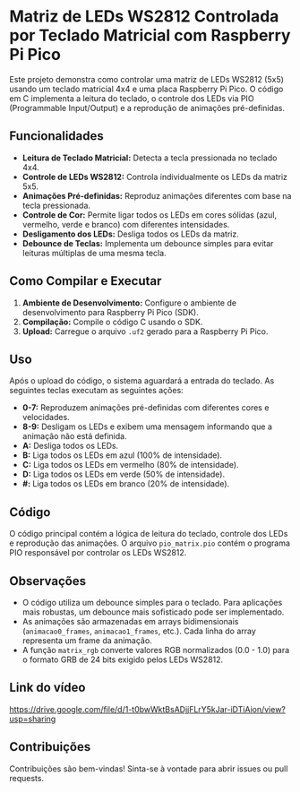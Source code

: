# Matriz de LEDs WS2812 Controlada por Teclado Matricial com Raspberry Pi Pico

Este projeto demonstra como controlar uma matriz de LEDs WS2812 (5x5) usando um teclado matricial 4x4 e uma placa Raspberry Pi Pico. O código em C implementa a leitura do teclado, o controle dos LEDs via PIO (Programmable Input/Output) e a reprodução de animações pré-definidas.

## Funcionalidades

*   **Leitura de Teclado Matricial:** Detecta a tecla pressionada no teclado 4x4.
*   **Controle de LEDs WS2812:** Controla individualmente os LEDs da matriz 5x5.
*   **Animações Pré-definidas:** Reproduz animações diferentes com base na tecla pressionada.
*   **Controle de Cor:** Permite ligar todos os LEDs em cores sólidas (azul, vermelho, verde e branco) com diferentes intensidades.
*   **Desligamento dos LEDs:** Desliga todos os LEDs da matriz.
*   **Debounce de Teclas:** Implementa um debounce simples para evitar leituras múltiplas de uma mesma tecla.

## Como Compilar e Executar

1.  **Ambiente de Desenvolvimento:** Configure o ambiente de desenvolvimento para Raspberry Pi Pico (SDK).
2.  **Compilação:** Compile o código C usando o SDK.
3.  **Upload:** Carregue o arquivo `.uf2` gerado para a Raspberry Pi Pico.

## Uso

Após o upload do código, o sistema aguardará a entrada do teclado. As seguintes teclas executam as seguintes ações:

*   **0-7:** Reproduzem animações pré-definidas com diferentes cores e velocidades.
*   **8-9:** Desligam os LEDs e exibem uma mensagem informando que a animação não está definida.
*   **A:** Desliga todos os LEDs.
*   **B:** Liga todos os LEDs em azul (100% de intensidade).
*   **C:** Liga todos os LEDs em vermelho (80% de intensidade).
*   **D:** Liga todos os LEDs em verde (50% de intensidade).
*   **#:** Liga todos os LEDs em branco (20% de intensidade).

## Código

O código principal contém a lógica de leitura do teclado, controle dos LEDs e reprodução das animações. O arquivo `pio_matrix.pio` contém o programa PIO responsável por controlar os LEDs WS2812.

## Observações

*   O código utiliza um debounce simples para o teclado. Para aplicações mais robustas, um debounce mais sofisticado pode ser implementado.
*   As animações são armazenadas em arrays bidimensionais (`animacao0_frames`, `animacao1_frames`, etc.). Cada linha do array representa um frame da animação.
*   A função `matrix_rgb` converte valores RGB normalizados (0.0 - 1.0) para o formato GRB de 24 bits exigido pelos LEDs WS2812.

## Link do vídeo
https://drive.google.com/file/d/1-t0bwWktBsADjjFLrY5kJar-iDTiAion/view?usp=sharing

## Contribuições

Contribuições são bem-vindas! Sinta-se à vontade para abrir issues ou pull requests.
